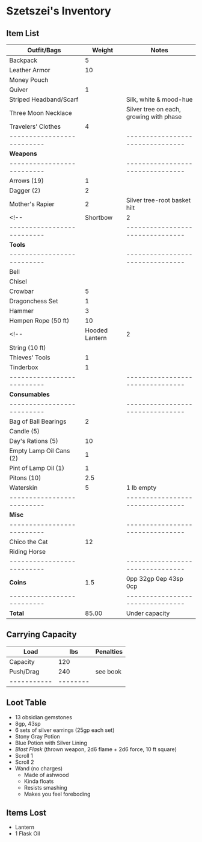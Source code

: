 # Szetszei's Inventory
## Item List
| **Outfit/Bags**          | Weight | Notes
|--------------------------|--------|--------------------------------
| Backpack                 |   5    |
| Leather Armor            |  10    |
| Money Pouch              |        |
| Quiver                   |   1    |
| Striped Headband/Scarf   |        | Silk, white & mood-hue
| Three Moon Necklace      |        | Silver tree on each, growing with phase
| Travelers' Clothes       |   4    |
|--------------------------|        |--------------------------------
| **Weapons**              |        |
|--------------------------|        |--------------------------------
| Arrows (19)              |   1    |
| Dagger (2)               |   2    |
| Mother's Rapier          |   2    | Silver tree-root basket hilt
<!-- | Shortbow                 |   2    | --> Broken string
|--------------------------|        |--------------------------------
| **Tools**                |        |
|--------------------------|        |--------------------------------
| Bell                     |        |
| Chisel                   |        |
| Crowbar                  |   5    |
| Dragonchess Set          |   1    |
| Hammer                   |   3    |
| Hempen Rope (50 ft)      |  10    |
<!-- | Hooded Lantern           |   2    | 30/60 range, 6 hrs/pint oil --> Left behind
| String (10 ft)           |        |
| Thieves' Tools           |   1    |
| Tinderbox                |   1    |
|--------------------------|        |--------------------------------
| **Consumables**          |        |
|--------------------------|        |--------------------------------
| Bag of Ball Bearings     |   2    |
| Candle (5)               |        |
| Day's Rations (5)        |  10    |
| Empty Lamp Oil Cans (2)  |   1    |
| Pint of Lamp Oil (1)     |   1    |
| Pitons (10)              |   2.5  |
| Waterskin                |   5    | 1 lb empty
|--------------------------|        |--------------------------------
| **Misc**                 |        |
|--------------------------|        |--------------------------------
| Chico the Cat            |  12    |
| Riding Horse             |        |
|--------------------------|        |--------------------------------
| **Coins**                |   1.5  | 0pp 32gp 0ep 43sp 0cp
|--------------------------|        |--------------------------------
| **Total**                |  85.00 | Under capacity

## Carrying Capacity
| Load      | lbs    | Penalties
|-----------|--------|------------
| Capacity  | 120    |
| Push/Drag | 240    | see book
|-----------|--------|

## Loot Table
- 13 obsidian gemstones
- 8gp, 43sp
- 6 sets of silver earrings (25gp each set)
- Stony Gray Potion
- Blue Potion with Silver Lining
- *Blast Flask* (thrown weapon, 2d6 flame + 2d6 force, 10 ft square)
- Scroll 1
- Scroll 2
- Wand (no charges)
    - Made of ashwood
    - Kinda floats
    - Resists smashing
    - Makes you feel foreboding

## Items Lost
- Lantern
- 1 Flask Oil

